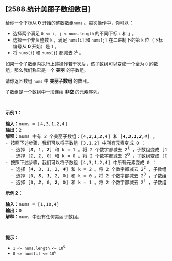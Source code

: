## [2588.统计美丽子数组数目]
<p>给你一个下标从 <strong>0</strong>&nbsp;开始的整数数组<code>nums</code>&nbsp;。每次操作中，你可以：</p>

<ul>
	<li>选择两个满足&nbsp;<code>0 &lt;= i, j &lt; nums.length</code>&nbsp;的不同下标&nbsp;<code>i</code>&nbsp;和&nbsp;<code>j</code>&nbsp;。</li>
	<li>选择一个非负整数&nbsp;<code>k</code>&nbsp;，满足 <code>nums[i]</code>&nbsp;和 <code>nums[j]</code>&nbsp;在二进制下的第 <code>k</code>&nbsp;位（下标编号从 <strong>0</strong>&nbsp;开始）是 <code>1</code>&nbsp;。</li>
	<li>将 <code>nums[i]</code>&nbsp;和 <code>nums[j]</code>&nbsp;都减去&nbsp;<code>2<sup>k</sup></code>&nbsp;。</li>
</ul>

<p>如果一个子数组内执行上述操作若干次后，该子数组可以变成一个全为 <code>0</code>&nbsp;的数组，那么我们称它是一个 <strong>美丽</strong>&nbsp;的子数组。</p>

<p>请你返回数组 <code>nums</code>&nbsp;中 <strong>美丽子数组</strong>&nbsp;的数目。</p>

<p>子数组是一个数组中一段连续 <strong>非空</strong>&nbsp;的元素序列。</p>

<p>&nbsp;</p>

<p><strong>示例 1：</strong></p>

<pre>
<b>输入：</b>nums = [4,3,1,2,4]
<b>输出：</b>2
<b>解释：</b>nums 中有 2 个美丽子数组：[4,<em><strong>3,1,2</strong></em>,4] 和 [<em><strong>4,3,1,2,4</strong></em>] 。
- 按照下述步骤，我们可以将子数组 [3,1,2] 中所有元素变成 0 ：
  - 选择 [<em><strong>3</strong></em>, 1, <em><strong>2</strong></em>] 和 k = 1 。将 2 个数字都减去 2<sup>1</sup> ，子数组变成 [1, 1, 0] 。
  - 选择 [<em><strong>1</strong></em>, <em><strong>1</strong></em>, 0] 和 k = 0 。将 2 个数字都减去 2<sup>0</sup> ，子数组变成 [0, 0, 0] 。
- 按照下述步骤，我们可以将子数组 [4,3,1,2,4] 中所有元素变成 0 ：
  - 选择 [<em><strong>4</strong></em>, 3, 1, 2, <em><strong>4</strong></em>] 和 k = 2 。将 2 个数字都减去 2<sup>2</sup> ，子数组变成 [0, 3, 1, 2, 0] 。
  - 选择 [0, <em><strong>3</strong></em>, <em><strong>1</strong></em>, 2, 0] 和 k = 0 。将 2 个数字都减去 2<sup>0</sup> ，子数组变成 [0, 2, 0, 2, 0] 。
  - 选择 [0, <em><strong>2</strong></em>, 0, <em><strong>2</strong></em>, 0] 和 k = 1 。将 2 个数字都减去 2<sup>1</sup> ，子数组变成 [0, 0, 0, 0, 0] 。
</pre>

<p><strong>示例 2：</strong></p>

<pre>
<b>输入：</b>nums = [1,10,4]
<b>输出：</b>0
<b>解释：</b>nums 中没有任何美丽子数组。
</pre>

<p>&nbsp;</p>

<p><strong>提示：</strong></p>

<ul>
	<li><code>1 &lt;= nums.length &lt;= 10<sup>5</sup></code></li>
	<li><code>0 &lt;= nums[i] &lt;= 10<sup>6</sup></code></li>
</ul>
